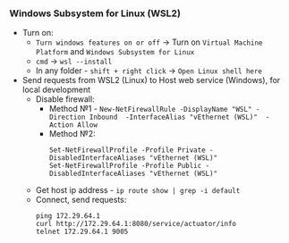 ### Windows Subsystem for Linux (WSL2)
* Turn on:
  * `Turn windows features on or off` -> Turn on `Virtual Machine Platform` and `Windows Subsystem for Linux`
  * `cmd` -> `wsl --install`
  * In any folder - `shift + right click` -> `Open Linux shell here`
* Send requests from WSL2 (Linux) to Host web service (Windows), for local development
  * Disable firewall:
    * Method №1 - `New-NetFirewallRule -DisplayName "WSL" -Direction Inbound  -InterfaceAlias "vEthernet (WSL)"  -Action Allow`
    * Method №2:
      ```
      Set-NetFirewallProfile -Profile Private -DisabledInterfaceAliases "vEthernet (WSL)"
      Set-NetFirewallProfile -Profile Public -DisabledInterfaceAliases "vEthernet (WSL)"
      ```
  * Get host ip address - `ip route show | grep -i default`
  * Connect, send requests:
    ```
    ping 172.29.64.1
    curl http://172.29.64.1:8080/service/actuator/info
    telnet 172.29.64.1 9005
    ```
